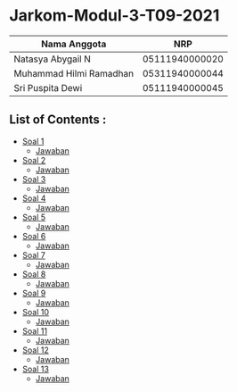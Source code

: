 # Jarkom-Modul-3-T09-2021

Nama Anggota | NRP
------------------- | --------------		
Natasya Abygail N | 05111940000020
Muhammad Hilmi Ramadhan | 05311940000044
Sri Puspita Dewi | 05111940000045

## List of Contents :
- [Soal 1](#soal-1)
	- [Jawaban](#jawaban-soal-1)
- [Soal 2](#soal-2)
	- [Jawaban](#jawaban-soal-2)
- [Soal 3](#soal-3)
	- [Jawaban](#jawaban-soal-3)
- [Soal 4](#soal-4)
	- [Jawaban](#jawaban-soal-4)
- [Soal 5](#soal-5)
	- [Jawaban](#jawaban-soal-5)
- [Soal 6](#soal-6)
	- [Jawaban](#jawaban-soal-6)
- [Soal 7](#soal-7)
	- [Jawaban](#jawaban-soal-7)
- [Soal 8](#soal-8)
	- [Jawaban](#jawaban-soal-8)
- [Soal 9](#soal-9)
	- [Jawaban](#jawaban-soal-9)
- [Soal 10](#soal-10)
	- [Jawaban](#jawaban-soal-10)
- [Soal 11](#soal-11)
	- [Jawaban](#jawaban-soal-11)
- [Soal 12](#soal-12)
	- [Jawaban](#jawaban-soal-12)
- [Soal 13](#soal-13)
	- [Jawaban](#jawaban-soal-13)
